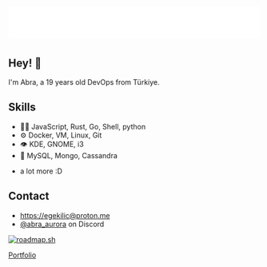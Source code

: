 <h1 align="center">
  <img src="https://raw.githubusercontent.com/the-abra/the-abra/master/name.svg" alt="The Abra" />
</h1>

## Hey! 👋 
I'm Abra, a 19 years old DevOps from Türkiye.

## Skills
- 👨‍💻 JavaScript, Rust, Go, Shell, python
- ⚙️ Docker, VM, Linux, Git
- 👁️ KDE, GNOME, i3
- 💽 MySQL, Mongo, Cassandra
+ a lot more :D

## Contact
- [https://egekilic@proton.me](https://egekilic@proton.me)
- [@abra_aurora](./) on Discord

[![roadmap.sh](https://roadmap.sh/card/wide/66802600fd607366929420f0?variant=dark)](https://roadmap.sh)

[Portfolio](https://the-abra.github.io)
